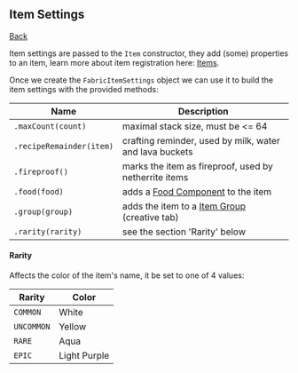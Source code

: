 ## Item Settings
[Back](../fabric.md)

Item settings are passed to the `Item` constructor, they add (some) properties to an item, learn more about item registration here: [Items](item.md).

Once we create the `FabricItemSettings` object we can use it to build the item settings with the provided methods:

| Name | Description |
| ---- | ----------- |
| `.maxCount(count)` | maximal stack size, must be <= 64 |
| `.recipeRemainder(item)` | crafting reminder, used by milk, water and lava buckets |
| `.fireproof()` | marks the item as fireproof, used by netherrite items |
| `.food(food)` | adds a [Food Component](food.md) to the item |
| `.group(group)` | adds the item to a [Item Group](group.md) (creative tab) |
| `.rarity(rarity)` | see the section 'Rarity' below |

#### Rarity
Affects the color of the item's name, it be set to one of 4 values:

| Rarity | Color |
| ------ | ----- |
| `COMMON` | White |
| `UNCOMMON` | Yellow |
| `RARE` | Aqua |
| `EPIC` | Light Purple |
